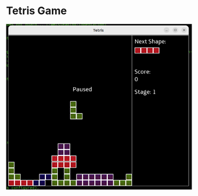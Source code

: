 # Tetris Game 

<img src="https://github.com/ishansheth/TetrisGame/blob/main/game_image.png" alt="drawing" width="800" height="450"/>
